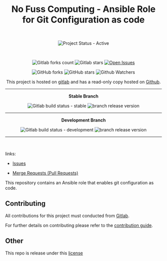 <div align="center" width="100%">



# No Fuss Computing - Ansible Role for Git Configuration as code

<br>

![Project Status - Active](https://img.shields.io/badge/Project%20Status-Active-green?logo=gitlab&style=plastic) 

<br>

![Gitlab forks count](https://img.shields.io/badge/dynamic/json?label=Forks&query=%24.forks_count&url=https%3A%2F%2Fgitlab.com%2Fapi%2Fv4%2Fprojects%2F45705596%2F&color=ff782e&logo=gitlab&style=plastic) ![Gitlab stars](https://img.shields.io/badge/dynamic/json?label=Stars&query=%24.star_count&url=https%3A%2F%2Fgitlab.com%2Fapi%2Fv4%2Fprojects%2F45705596%2F&color=ff782e&logo=gitlab&style=plastic) [![Open Issues](https://img.shields.io/badge/dynamic/json?color=ff782e&logo=gitlab&style=plastic&label=Open%20Issues&query=%24.statistics.counts.opened&url=https%3A%2F%2Fgitlab.com%2Fapi%2Fv4%2Fprojects%2F45705596%2Fissues_statistics)](https://gitlab.com/nofusscomputing/projects/ansible/git_configuration/-/issues)



![GitHub forks](https://img.shields.io/github/forks/NofussComputing/git_configuration?logo=github&style=plastic&color=000000&labell=Forks) ![GitHub stars](https://img.shields.io/github/stars/NofussComputing/git_configuration?color=000000&logo=github&style=plastic) ![Github Watchers](https://img.shields.io/github/watchers/NofussComputing/git_configuration?color=000000&label=Watchers&logo=github&style=plastic)
<br>

This project is hosted on [gitlab](https://gitlab.com/nofusscomputing/projects/ansible/git_configuration) and has a read-only copy hosted on [Github](https://github.com/NofussComputing/git_configuration).

----

**Stable Branch**

![Gitlab build status - stable](https://img.shields.io/badge/dynamic/json?color=ff782e&label=Build&query=0.status&url=https%3A%2F%2Fgitlab.com%2Fapi%2Fv4%2Fprojects%2F45705596%2Fpipelines%3Fref%3Dmaster&logo=gitlab&style=plastic) ![branch release version](https://img.shields.io/badge/dynamic/yaml?color=ff782e&logo=gitlab&style=plastic&label=Release&query=%24.commitizen.version&url=https%3A//gitlab.com/nofusscomputing/projects/ansible/git_configuration%2F-%2Fraw%2Fmaster%2F.cz.yaml) 

----

**Development Branch** 

![Gitlab build status - development](https://img.shields.io/badge/dynamic/json?color=ff782e&label=Build&query=0.status&url=https%3A%2F%2Fgitlab.com%2Fapi%2Fv4%2Fprojects%2F45705596%2Fpipelines%3Fref%3Ddevelopment&logo=gitlab&style=plastic) ![branch release version](https://img.shields.io/badge/dynamic/yaml?color=ff782e&logo=gitlab&style=plastic&label=Release&query=%24.commitizen.version&url=https%3A//gitlab.com/nofusscomputing/projects/ansible/git_configuration%2F-%2Fraw%2Fdevelopment%2F.cz.yaml)

----
<br>

</div>

links:

- [Issues](https://gitlab.com/nofusscomputing/projects/ansible/git_configuration/-/issues)

- [Merge Requests (Pull Requests)](https://gitlab.com/nofusscomputing/projects/ansible/git_configuration/-/merge_requests)


This repository contains an Ansible role that enables git configuration as code.



## Contributing
All contributions for this project must conducted from [Gitlab](https://gitlab.com/nofusscomputing/projects/ansible/git_configuration).

For further details on contributing please refer to the [contribution guide](CONTRIBUTING.md).


## Other

This repo is release under this [license](LICENSE)

